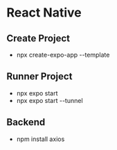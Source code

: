 # React Native


## Create Project
- npx create-expo-app --template

## Runner Project
- npx expo start
- npx expo start --tunnel

## Backend 

- npm install axios
